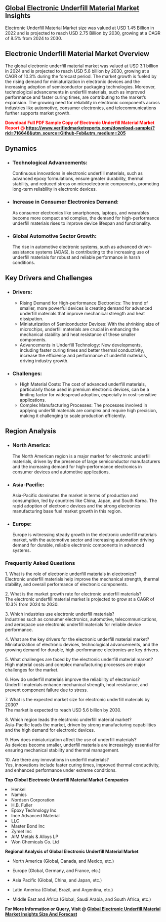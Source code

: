 <h2><a href="https://www.verifiedmarketreports.com/download-sample/?rid=716648&amp;utm_source=Github&amp;utm_medium=205" target="_blank">Global Electronic Underfill Material Market</a> Insights</h2><p>Electronic Underfill Material Market size was valued at USD 1.45 Billion in 2022 and is projected to reach USD 2.75 Billion by 2030, growing at a CAGR of 8.5% from 2024 to 2030.</p><p> <h2>Electronic Underfill Material Market Overview</h2> <p>The global electronic underfill material market was valued at USD 3.1 billion in 2024 and is projected to reach USD 5.6 billion by 2030, growing at a CAGR of 10.3% during the forecast period. The market growth is fueled by the rising demand for miniaturization in electronic devices and the increasing adoption of semiconductor packaging technologies. Moreover, technological advancements in underfill materials, such as improved performance and faster curing times, are contributing to the market’s expansion. The growing need for reliability in electronic components across industries like automotive, consumer electronics, and telecommunications further supports market growth.</p> <p><strong><p><span class=""><span style="color: #ff0000;"><strong>Download Full PDF Sample Copy of Electronic Underfill Material Market Report</strong> @ </span><a href="https://www.verifiedmarketreports.com/download-sample/?rid=716648&amp;utm_source=Github-Feb&amp;utm_medium=205" target="_blank">https://www.verifiedmarketreports.com/download-sample/?rid=716648&amp;utm_source=Github-Feb&amp;utm_medium=205</a></span></p></strong></p> <h2>Dynamics</h2> <ul> <li><h3>Technological Advancements: </h3>Continuous innovations in electronic underfill materials, such as advanced epoxy formulations, ensure greater durability, thermal stability, and reduced stress on microelectronic components, promoting long-term reliability in electronic devices.</li> <li><h3>Increase in Consumer Electronics Demand: </h3>As consumer electronics like smartphones, laptops, and wearables become more compact and complex, the demand for high-performance underfill materials rises to improve device lifespan and functionality.</li> <li><h3>Global Automotive Sector Growth: </h3>The rise in automotive electronic systems, such as advanced driver-assistance systems (ADAS), is contributing to the increasing use of underfill materials for robust and reliable performance in harsh conditions.</li> </ul> <h2>Key Drivers and Challenges</h2> <ul> <li><h3>Drivers:</h3> <ul> <li>Rising Demand for High-performance Electronics: The trend of smaller, more powerful devices is creating demand for advanced underfill materials that improve mechanical strength and heat dissipation.</li> <li>Miniaturization of Semiconductor Devices: With the shrinking size of microchips, underfill materials are crucial in enhancing the mechanical stability and heat resistance of these smaller components.</li> <li>Advancements in Underfill Technology: New developments, including faster curing times and better thermal conductivity, increase the efficiency and performance of underfill materials, driving industry growth.</li> </ul> </li> <li><h3>Challenges:</h3> <ul> <li>High Material Costs: The cost of advanced underfill materials, particularly those used in premium electronic devices, can be a limiting factor for widespread adoption, especially in cost-sensitive applications.</li> <li>Complex Manufacturing Processes: The processes involved in applying underfill materials are complex and require high precision, making it challenging to scale production efficiently.</li> </ul> </li> </ul> <h2>Region Analysis</h2> <ul> <li><h3>North America:</h3>The North American region is a major market for electronic underfill materials, driven by the presence of large semiconductor manufacturers and the increasing demand for high-performance electronics in consumer devices and automotive applications.</li> <li><h3>Asia-Pacific:</h3>Asia-Pacific dominates the market in terms of production and consumption, led by countries like China, Japan, and South Korea. The rapid adoption of electronic devices and the strong electronics manufacturing base fuel market growth in this region.</li> <li><h3>Europe:</h3>Europe is witnessing steady growth in the electronic underfill materials market, with the automotive sector and increasing automation driving demand for durable, reliable electronic components in advanced systems.</li> </ul> <h3>Frequently Asked Questions</h3> <p>1. What is the role of electronic underfill materials in electronics? <br> Electronic underfill materials help improve the mechanical strength, thermal stability, and overall performance of electronic components.</p> <p>2. What is the market growth rate for electronic underfill materials? <br> The electronic underfill material market is projected to grow at a CAGR of 10.3% from 2024 to 2030.</p> <p>3. Which industries use electronic underfill materials? <br> Industries such as consumer electronics, automotive, telecommunications, and aerospace use electronic underfill materials for reliable device performance.</p> <p>4. What are the key drivers for the electronic underfill material market? <br> Miniaturization of electronic devices, technological advancements, and the growing demand for durable, high-performance electronics are key drivers.</p> <p>5. What challenges are faced by the electronic underfill material market? <br> High material costs and complex manufacturing processes are major challenges for the market.</p> <p>6. How do underfill materials improve the reliability of electronics? <br> Underfill materials enhance mechanical strength, heat resistance, and prevent component failure due to stress.</p> <p>7. What is the expected market size for electronic underfill materials by 2030? <br> The market is expected to reach USD 5.6 billion by 2030.</p> <p>8. Which region leads the electronic underfill material market? <br> Asia-Pacific leads the market, driven by strong manufacturing capabilities and the high demand for electronic devices.</p> <p>9. How does miniaturization affect the use of underfill materials? <br> As devices become smaller, underfill materials are increasingly essential for ensuring mechanical stability and thermal management.</p> <p>10. Are there any innovations in underfill materials? <br> Yes, innovations include faster curing times, improved thermal conductivity, and enhanced performance under extreme conditions.</p> </p><p><strong>Top Global Electronic Underfill Material Market Companies</strong></p><div data-test-id=""><p><li>Henkel</li><li> Namics</li><li> Nordson Corporation</li><li> H.B. Fuller</li><li> Epoxy Technology Inc</li><li> Ince Advanced Material</li><li> LLC</li><li> Master Bond Inc</li><li> Zymet Inc</li><li> AIM Metals & Alloys LP</li><li> Won Chemicals Co. Ltd</li></p><div><strong>Regional Analysis of&nbsp;Global Electronic Underfill Material Market</strong></div><ul><li dir="ltr"><p dir="ltr">North America&nbsp;(Global, Canada, and Mexico, etc.)</p></li><li dir="ltr"><p dir="ltr">Europe (Global, Germany, and France, etc.)</p></li><li dir="ltr"><p dir="ltr">Asia Pacific&nbsp;(Global, China, and Japan, etc.)</p></li><li dir="ltr"><p dir="ltr">Latin America&nbsp;(Global, Brazil, and Argentina, etc.)</p></li><li dir="ltr">Middle East and Africa&nbsp;(Global, Saudi Arabia, and South Africa, etc.)</li></ul><p><strong>For More Information or Query, Visit @&nbsp;</strong><strong><a href="https://www.verifiedmarketreports.com/product/electronic-underfill-material-market/?utm_source=Github&amp;utm_medium=205" target="_blank">Global Electronic Underfill Material Market Insights Size And Forecast</a></strong></p></div>
